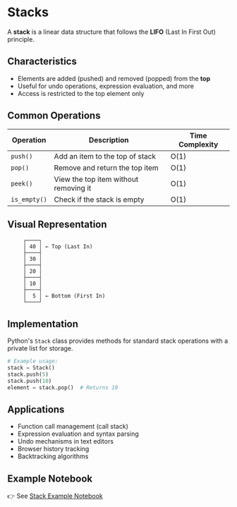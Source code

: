 # Stacks

A **stack** is a linear data structure that follows the **LIFO** (Last In First Out) principle.

## Characteristics

- Elements are added (pushed) and removed (popped) from the **top**
- Useful for undo operations, expression evaluation, and more
- Access is restricted to the top element only

## Common Operations

| Operation | Description | Time Complexity |
|-----------|-------------|----------------|
| `push()` | Add an item to the top of stack | O(1) |
| `pop()` | Remove and return the top item | O(1) |
| `peek()` | View the top item without removing it | O(1) |
| `is_empty()` | Check if the stack is empty | O(1) |

## Visual Representation

```plaintext
     ┌────┐
     │ 40 │ ← Top (Last In)
     ├────┤
     │ 30 │
     ├────┤
     │ 20 │
     ├────┤
     │ 10 │
     ├────┤
     │  5 │ ← Bottom (First In)
     └────┘
```

## Implementation

Python's `Stack` class provides methods for standard stack operations with a private list for storage.

```python
# Example usage:
stack = Stack()
stack.push(5)
stack.push(10)
element = stack.pop()  # Returns 10
```

## Applications

- Function call management (call stack)
- Expression evaluation and syntax parsing
- Undo mechanisms in text editors
- Browser history tracking
- Backtracking algorithms

## Example Notebook

👉 See [Stack Example Notebook](https://github.com/yunpei24/data_structures_jyen/blob/main/examples/stack_example.ipynb)
